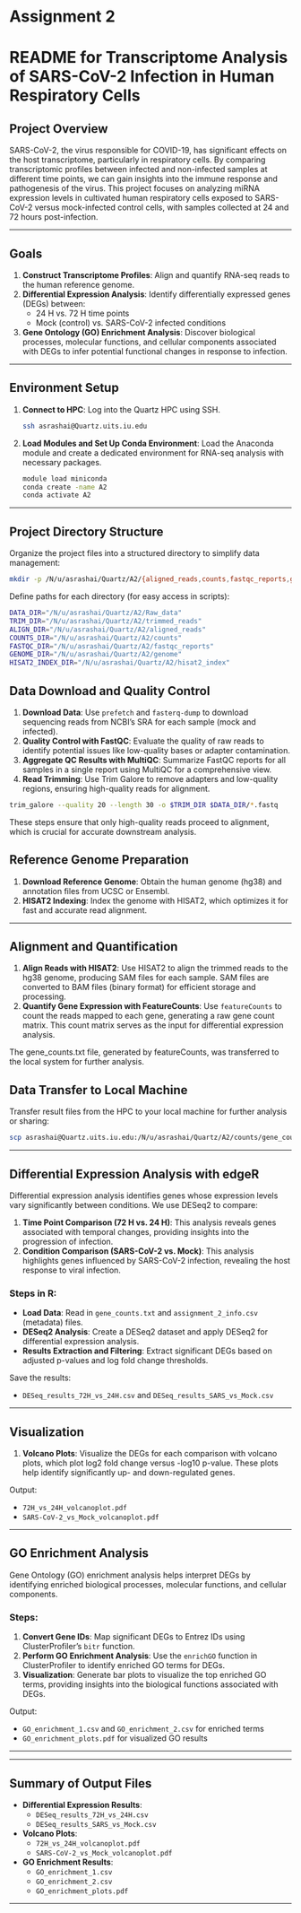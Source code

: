 # Assignment 2

# README for Transcriptome Analysis of SARS-CoV-2 Infection in Human Respiratory Cells

## Project Overview

SARS-CoV-2, the virus responsible for COVID-19, has significant effects on the host transcriptome, particularly in respiratory cells. By comparing transcriptomic profiles between infected and non-infected samples at different time points, we can gain insights into the immune response and pathogenesis of the virus. This project focuses on analyzing miRNA expression levels in cultivated human respiratory cells exposed to SARS-CoV-2 versus mock-infected control cells, with samples collected at 24 and 72 hours post-infection.

---

## Goals

1. **Construct Transcriptome Profiles**: Align and quantify RNA-seq reads to the human reference genome.
2. **Differential Expression Analysis**: Identify differentially expressed genes (DEGs) between:
   - 24 H vs. 72 H time points
   - Mock (control) vs. SARS-CoV-2 infected conditions
3. **Gene Ontology (GO) Enrichment Analysis**: Discover biological processes, molecular functions, and cellular components associated with DEGs to infer potential functional changes in response to infection.

---

## Environment Setup

1. **Connect to HPC**: Log into the Quartz HPC using SSH.
   ```bash
   ssh asrashai@Quartz.uits.iu.edu
   ```

2. **Load Modules and Set Up Conda Environment**:
   Load the Anaconda module and create a dedicated environment for RNA-seq analysis with necessary packages.
   ```bash
   module load miniconda
   conda create -name A2
   conda activate A2
   
   ```

---

## Project Directory Structure

Organize the project files into a structured directory to simplify data management:
```bash
mkdir -p /N/u/asrashai/Quartz/A2/{aligned_reads,counts,fastqc_reports,genome,hisat2_index,Raw_data,trimmed_reads}
```

Define paths for each directory (for easy access in scripts):
```bash
DATA_DIR="/N/u/asrashai/Quartz/A2/Raw_data"
TRIM_DIR="/N/u/asrashai/Quartz/A2/trimmed_reads"
ALIGN_DIR="/N/u/asrashai/Quartz/A2/aligned_reads"
COUNTS_DIR="/N/u/asrashai/Quartz/A2/counts"
FASTQC_DIR="/N/u/asrashai/Quartz/A2/fastqc_reports"
GENOME_DIR="/N/u/asrashai/Quartz/A2/genome"
HISAT2_INDEX_DIR="/N/u/asrashai/Quartz/A2/hisat2_index"
```



## Data Download and Quality Control

1. **Download Data**: Use `prefetch` and `fasterq-dump` to download sequencing reads from NCBI’s SRA for each sample (mock and infected).
2. **Quality Control with FastQC**: Evaluate the quality of raw reads to identify potential issues like low-quality bases or adapter contamination.
3. **Aggregate QC Results with MultiQC**: Summarize FastQC reports for all samples in a single report using MultiQC for a comprehensive view.
4. **Read Trimming**: Use Trim Galore to remove adapters and low-quality regions, ensuring high-quality reads for alignment.

```bash
trim_galore --quality 20 --length 30 -o $TRIM_DIR $DATA_DIR/*.fastq
```


These steps ensure that only high-quality reads proceed to alignment, which is crucial for accurate downstream analysis.


## Reference Genome Preparation

1. **Download Reference Genome**: Obtain the human genome (hg38) and annotation files from UCSC or Ensembl.
2. **HISAT2 Indexing**: Index the genome with HISAT2, which optimizes it for fast and accurate read alignment.

---

## Alignment and Quantification

1. **Align Reads with HISAT2**: Use HISAT2 to align the trimmed reads to the hg38 genome, producing SAM files for each sample. SAM files are converted to BAM files (binary format) for efficient storage and processing.
2. **Quantify Gene Expression with FeatureCounts**: Use `featureCounts` to count the reads mapped to each gene, generating a raw gene count matrix. This count matrix serves as the input for differential expression analysis.

The gene_counts.txt file, generated by featureCounts, was transferred to the local system for further analysis.

## Data Transfer to Local Machine

Transfer result files from the HPC to your local machine for further analysis or sharing:
```bash
scp asrashai@Quartz.uits.iu.edu:/N/u/asrashai/Quartz/A2/counts/gene_counts.txt "C:\Users\asra tasneem\OneDrive\Desktop\gene_counts"
```
---

## Differential Expression Analysis with edgeR

Differential expression analysis identifies genes whose expression levels vary significantly between conditions. We use DESeq2 to compare:

1. **Time Point Comparison (72 H vs. 24 H)**: This analysis reveals genes associated with temporal changes, providing insights into the progression of infection.
2. **Condition Comparison (SARS-CoV-2 vs. Mock)**: This analysis highlights genes influenced by SARS-CoV-2 infection, revealing the host response to viral infection.

### Steps in R:

- **Load Data**: Read in `gene_counts.txt` and `assignment_2_info.csv` (metadata) files.
- **DESeq2 Analysis**: Create a DESeq2 dataset and apply DESeq2 for differential expression analysis.
- **Results Extraction and Filtering**: Extract significant DEGs based on adjusted p-values and log fold change thresholds.
  
Save the results:
   - `DESeq_results_72H_vs_24H.csv` and `DESeq_results_SARS_vs_Mock.csv`

---

## Visualization

1. **Volcano Plots**: Visualize the DEGs for each comparison with volcano plots, which plot log2 fold change versus -log10 p-value. These plots help identify significantly up- and down-regulated genes.

Output:
   - `72H_vs_24H_volcanoplot.pdf`
   - `SARS-CoV-2_vs_Mock_volcanoplot.pdf`

---

## GO Enrichment Analysis

Gene Ontology (GO) enrichment analysis helps interpret DEGs by identifying enriched biological processes, molecular functions, and cellular components.

### Steps:

1. **Convert Gene IDs**: Map significant DEGs to Entrez IDs using ClusterProfiler’s `bitr` function.
2. **Perform GO Enrichment Analysis**: Use the `enrichGO` function in ClusterProfiler to identify enriched GO terms for DEGs.
3. **Visualization**: Generate bar plots to visualize the top enriched GO terms, providing insights into the biological functions associated with DEGs.

Output:
   - `GO_enrichment_1.csv` and `GO_enrichment_2.csv` for enriched terms
   - `GO_enrichment_plots.pdf` for visualized GO results

---


---

## Summary of Output Files

- **Differential Expression Results**:
   - `DESeq_results_72H_vs_24H.csv`
   - `DESeq_results_SARS_vs_Mock.csv`
- **Volcano Plots**:
   - `72H_vs_24H_volcanoplot.pdf`
   - `SARS-CoV-2_vs_Mock_volcanoplot.pdf`
- **GO Enrichment Results**:
   - `GO_enrichment_1.csv`
   - `GO_enrichment_2.csv`
   - `GO_enrichment_plots.pdf`

---
